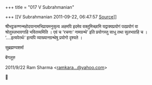 +++
title = "017 V Subrahmanian"

+++
[[V Subrahmanian	2011-09-22, 06:47:57 [Source](https://groups.google.com/g/bvparishat/c/vh3InE-1vxw)]]



श्रीभट्टकण्णन्महोदयानामभिप्रायमनुसृत्य अहमपि इदमेव वक्तुमिच्छामि यद्वाक्यप्रयोगं पदप्रयोगं वा श्रोतुस्लभावगाहि भवितव्यमिति । एवं च ’रचनाः’ नामग्रन्थे’ इति प्रयोगस्तु साधु तथा सुलभग्राहि च । ’....इत्यपेरर्थः’ इत्यपि व्याख्यानग्रन्थेषु प्रयोगो दृश्यते ।  
  
सुब्रह्मण्यशर्मा  
  
बेंगलूरु  
  

2011/9/22 Ram Sharma \<[ramkara...@yahoo.com]()\>



